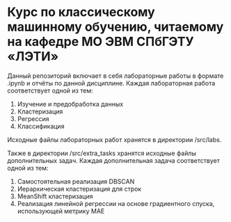 # Курс по классическому машинному обучению, читаемому на кафедре МО ЭВМ СПбГЭТУ «ЛЭТИ»

Данный репозиторий включает в себя лабораторные работы в формате .ipynb и отчёты по данной дисциплине. Каждая лабораторная работа соответствует одной из тем:

1. Изучение и предобработка данных
2. Кластеризация
3. Регрессия
4. Классификация

Исходные файлы лабораторных работ хранятся в директории /src/labs. 

Также в директории /src/extra_tasks хранятся исходные файлы дополнительных задач. Каждая дополнительная задача соответствует одной из тем:

1. Самостоятельная реализация DBSCAN
2. Иерархическая кластеризация для строк
3. MeanShift кластеризация
4. Реализация линейной регрессии на основе градиентного спуска, использующей метрику MAE
